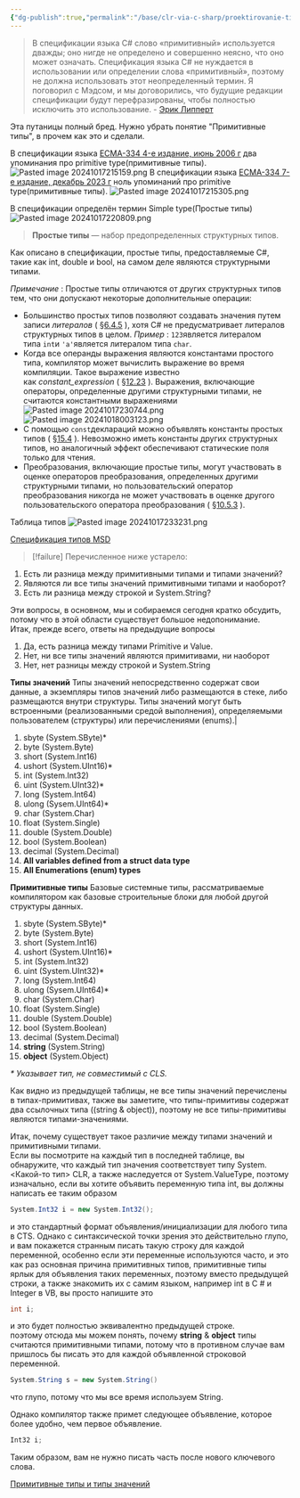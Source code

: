 ```yaml
---
{"dg-publish":true,"permalink":"/base/clr-via-c-sharp/proektirovanie-tipov/primitivnye-tipy-i-tipy-znachenij/"}
---
```



> 
> В спецификации языка C# слово «примитивный» используется дважды; оно нигде не определено и совершенно неясно, что оно может означать.
> Спецификация языка C# не нуждается в использовании или определении слова «примитивный», поэтому не должна использовать этот неопределенный термин. Я поговорил с Мэдсом, и мы договорились, что будущие редакции спецификации будут перефразированы, чтобы полностью исключить это использование.
   \- [Эрик Липперт](https://stackoverflow.com/questions/2066035/in-c-sharp-are-the-terms-primitive-and-literal-interchangeable/2135136#2135136)


Эта путаницы полный бред. Нужно убрать понятие "Примитивные типы", в прочем как это и сделали. 

В спецификации языка [ECMA-334 4-е издание, июнь 2006 г](ECMA-334_4th_edition_june_2006.pdf) два упоминания про primitive type(примитивные типы).
![Pasted image 20241017215159.png](/img/user/Files/Image/Pasted%20image%2020241017215159.png)
В спецификации языка [ECMA-334 7-е издание, декабрь 2023 г](ECMA-334_7th_edition_december_2023.pdf) ноль упоминаний про primitive type(примитивные типы).
![Pasted image 20241017215305.png](/img/user/Files/Image/Pasted%20image%2020241017215305.png)

В спецификации определён термин Simple type(Простые типы)
![Pasted image 20241017220809.png](/img/user/Files/Image/Pasted%20image%2020241017220809.png)

> **Простые типы** — набор предопределенных структурных типов.

Как описано в спецификации, простые типы, предоставляемые C#, такие как int, double и bool, на самом деле являются структурными типами.


_Примечание_ : Простые типы отличаются от других структурных типов тем, что они допускают некоторые дополнительные операции:

- Большинство простых типов позволяют создавать значения путем записи _литералов_ ( [§6.4.5](https://learn.microsoft.com/en-us/dotnet/csharp/language-reference/language-specification/lexical-structure#645-literals) ), хотя C# не предусматривает литералов структурных типов в целом. _Пример_ : `123`является литералом типа `int`и `'a'`является литералом типа `char`.
- Когда все операнды выражения являются константами простого типа, компилятор может вычислить выражение во время компиляции. Такое выражение известно как _constant_expression_ ( [§12.23](https://learn.microsoft.com/en-us/dotnet/csharp/language-reference/language-specification/expressions#1223-constant-expressions) ). Выражения, включающие операторы, определенные другими структурными типами, не считаются константными выражениями
![Pasted image 20241017230744.png](/img/user/Files/Image/Pasted%20image%2020241017230744.png)
![Pasted image 20241018003123.png](/img/user/Files/Image/Pasted%20image%2020241018003123.png)
- С помощью `const`деклараций можно объявлять константы простых типов ( [§15.4](https://learn.microsoft.com/en-us/dotnet/csharp/language-reference/language-specification/classes#154-constants) ). Невозможно иметь константы других структурных типов, но аналогичный эффект обеспечивают статические поля только для чтения.
- Преобразования, включающие простые типы, могут участвовать в оценке операторов преобразования, определенных другими структурными типами, но пользовательский оператор преобразования никогда не может участвовать в оценке другого пользовательского оператора преобразования ( [§10.5.3](https://learn.microsoft.com/en-us/dotnet/csharp/language-reference/language-specification/conversions#1053-evaluation-of-user-defined-conversions) ).

Таблица типов
![Pasted image 20241017233231.png](/img/user/Files/Image/Pasted%20image%2020241017233231.png)

[Спецификация типов MSD](https://learn.microsoft.com/en-us/dotnet/csharp/language-reference/language-specification/types)








> [!failure] 
> Перечисленное ниже устарело: 

1. Есть ли разница между примитивными типами и типами значений?
2. Являются ли все типы значений примитивными типами и наоборот?
3. Есть ли разница между строкой и System.String?  
    
Эти вопросы, в основном, мы и собираемся сегодня кратко обсудить, потому что в этой области существует большое недопонимание.  
Итак, прежде всего, ответы на предыдущие вопросы  

1. Да, есть разница между типами Primitive и Value.
2. Нет, ни все типы значений являются примитивами, ни наоборот
3. Нет, нет разницы между строкой и System.String

**Типы значений**
Типы значений непосредственно содержат свои данные, а экземпляры типов значений либо размещаются в стеке, либо размещаются внутри структуры. Типы значений могут быть встроенными (реализованными средой выполнения), определяемыми пользователем (структуры) или перечислениями (enums).|
1. sbyte (System.SByte)*
2. byte (System.Byte)
3. short (System.Int16)
4. ushort (System.UInt16)*
5. int (System.Int32)
6. uint (System.UInt32)*
7. long (System.Int64)
8. ulong (Sysem.UInt64)*
9. char (System.Char)  
10. float (System.Single)
11. double (System.Double)
12. bool (System.Boolean)
13. decimal (System.Decimal)
14. **All variables defined from a struct data type**
15. **All Enumerations (enum) types**

**Примитивные типы**
Базовые системные типы, рассматриваемые компилятором как базовые строительные блоки для любой другой структуры данных.

1. sbyte (System.SByte)*
2. byte (System.Byte)
3. short (System.Int16)
4. ushort (System.UInt16)*
5. int (System.Int32)
6. uint (System.UInt32)*
7. long (System.Int64)
8. ulong (Sysem.UInt64)*
9. char (System.Char)  
10. float (System.Single)
11. double (System.Double)
12. bool (System.Boolean)
13. decimal (System.Decimal)
14. **string** (System.String)
15. **object** (System.Object)

_* Указывает тип, не совместимый с CLS._

Как видно из предыдущей таблицы, не все типы значений перечислены в типах-примитивах, также вы заметите, что типы-примитивы содержат два ссылочных типа ((string & object)), поэтому не все типы-примитивы являются типами-значениями.  

Итак, почему существует такое различие между типами значений и примитивными типами.  
Если вы посмотрите на каждый тип в последней таблице, вы обнаружите, что каждый тип значения соответствует типу System.<Какой-то тип> CLR, а также наследуется от System.ValueType, поэтому изначально, если вы хотите объявить переменную типа int, вы должны написать ее таким образом  

```csharp
System.Int32 i = new System.Int32();
```

и это стандартный формат объявления/инициализации для любого типа в CTS. Однако с синтаксической точки зрения это действительно глупо, и вам покажется странным писать такую ​​строку для каждой переменной, особенно если эти переменные используются часто, и это как раз основная причина примитивных типов, примитивные типы ярлык для объявления таких переменных, поэтому вместо предыдущей строки, а также знакомить их с самим языком, например int в C # и Integer в VB, вы просто напишите это  

```csharp
int i;
```

и это будет полностью эквивалентно предыдущей строке.  
поэтому отсюда мы можем понять, почему **string** & **object** типы считаются примитивными типами, потому что в противном случае вам пришлось бы писать это для каждой объявленной строковой переменной.  

```csharp
System.String s = new System.String()
```

что глупо, потому что мы все время используем String.  
  
Однако компилятор также примет следующее объявление, которое более удобно, чем первое объявление.  

```csharp
Int32 i;
```

Таким образом, вам не нужно писать часть после нового ключевого слова.

[Примитивные типы и типы значений](http://web.archive.org/web/20081015182721/http://spellcoder.com/blogs/bashmohandes/archive/2006/12/27/4821.aspx)